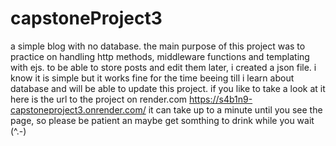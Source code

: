 # capstoneProject3
a simple blog with no database. the main purpose of this project was to practice on handling http methods, middleware functions and templating with ejs. to be able to store posts and edit them later, i created a json file. i know it is simple but it works fine for the time beeing till i learn about database and will be able to update this project. if you like to take a look at it here is the url to the project on render.com https://s4b1n9-capstoneproject3.onrender.com/
it can take up to a minute until you see the page, so please be patient an maybe get somthing to drink while you wait (^.-)
